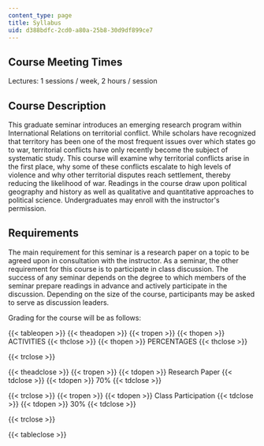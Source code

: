 ```yaml
---
content_type: page
title: Syllabus
uid: d388bdfc-2cd0-a80a-25b8-30d9df899ce7
---
```


Course Meeting Times
--------------------

Lectures: 1 sessions / week, 2 hours / session

Course Description
------------------

This graduate seminar introduces an emerging research program within International Relations on territorial conflict. While scholars have recognized that territory has been one of the most frequent issues over which states go to war, territorial conflicts have only recently become the subject of systematic study. This course will examine why territorial conflicts arise in the first place, why some of these conflicts escalate to high levels of violence and why other territorial disputes reach settlement, thereby reducing the likelihood of war. Readings in the course draw upon political geography and history as well as qualitative and quantitative approaches to political science. Undergraduates may enroll with the instructor's permission.

Requirements
------------

The main requirement for this seminar is a research paper on a topic to be agreed upon in consultation with the instructor. As a seminar, the other requirement for this course is to participate in class discussion. The success of any seminar depends on the degree to which members of the seminar prepare readings in advance and actively participate in the discussion. Depending on the size of the course, participants may be asked to serve as discussion leaders.

Grading for the course will be as follows:

{{< tableopen >}}
{{< theadopen >}}
{{< tropen >}}
{{< thopen >}}
ACTIVITIES
{{< thclose >}}
{{< thopen >}}
PERCENTAGES
{{< thclose >}}

{{< trclose >}}

{{< theadclose >}}
{{< tropen >}}
{{< tdopen >}}
Research Paper
{{< tdclose >}}
{{< tdopen >}}
70%
{{< tdclose >}}

{{< trclose >}}
{{< tropen >}}
{{< tdopen >}}
Class Participation
{{< tdclose >}}
{{< tdopen >}}
30%
{{< tdclose >}}

{{< trclose >}}

{{< tableclose >}}